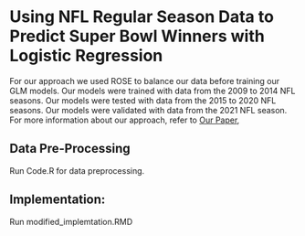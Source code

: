 # Using NFL Regular Season Data to Predict Super Bowl Winners with Logistic Regression
For our approach we used ROSE to balance our data before training our GLM models.
Our models were trained with data from the 2009 to 2014 NFL seasons. Our models were tested with data from the 2015 to 2020 NFL seasons. Our models were validated with data from the 2021 NFL season. For more information about our approach, refer to [Our Paper](https://docs.google.com/document/d/1xxicO0tj1W7dJQ4L7LgeOOeaoSILDl8y/edit?usp=sharing&ouid=102361877288197233957&rtpof=true&sd=true), 

## Data Pre-Processing
Run Code.R for data preprocessing.

## Implementation: 
Run modified_implemtation.RMD 


